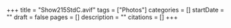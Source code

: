 +++
title = "Show215StdC.avif"
tags = ["Photos"]
categories = []
startDate = ""
draft = false
pages = []
description = ""
citations = []
+++
